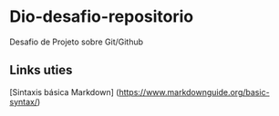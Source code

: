 # Dio-desafio-repositorio
Desafio de Projeto sobre Git/Github

## Links uties 
[Sintaxis básica Markdown] (https://www.markdownguide.org/basic-syntax/)
